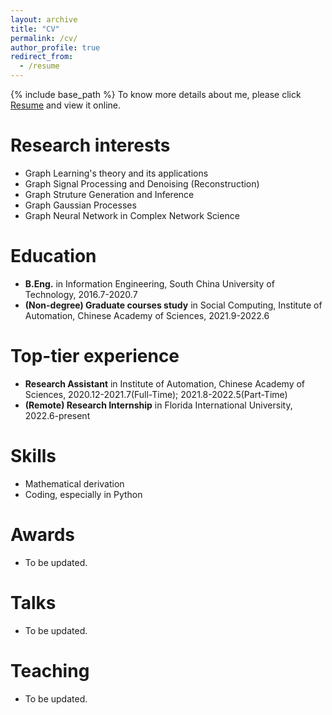 ```yaml
---
layout: archive
title: "CV"
permalink: /cv/
author_profile: true
redirect_from:
  - /resume
---
```


{% include base_path %}
To know more details about me, please click [Resume](/files/CV_guoming_li.pdf) and view it online.

Research interests
=====
* Graph Learning's theory and its applications
* Graph Signal Processing and Denoising (Reconstruction)
* Graph Struture Generation and Inference
* Graph Gaussian Processes
* Graph Neural Network in Complex Network Science

Education
======
* **B.Eng.** in Information Engineering, South China University of Technology, 2016.7-2020.7
* **(Non-degree) Graduate courses study** in Social Computing, Institute of Automation, Chinese Academy of Sciences, 2021.9-2022.6

Top-tier experience
======
* **Research Assistant** in Institute of Automation, Chinese Academy of Sciences, 2020.12-2021.7(Full-Time); 2021.8-2022.5(Part-Time)
* **(Remote) Research Internship** in Florida International University, 2022.6-present
  
Skills
======
* Mathematical derivation
* Coding, especially in Python

Awards
======
* To be updated.
  
Talks
======
* To be updated.
  
Teaching
======
* To be updated.
